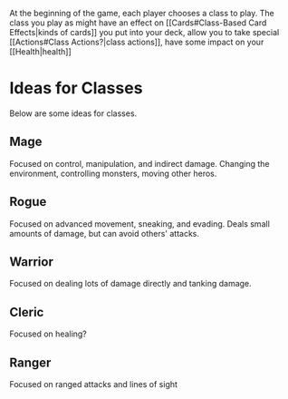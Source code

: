 At the beginning of the game, each player chooses a class to play.
The class you play as might have an effect on [[Cards#Class-Based Card Effects|kinds of cards]] you put into your deck, allow you to take special [[Actions#Class Actions?|class actions]], have some impact on your [[Health|health]]

# Ideas for Classes
Below are some ideas for classes.
## Mage
Focused on control, manipulation, and indirect damage.
Changing the environment, controlling monsters, moving other heros.

## Rogue
Focused on advanced movement, sneaking, and evading.
Deals small amounts of damage, but can avoid others' attacks.

## Warrior
Focused on dealing lots of damage directly and tanking  damage.

## Cleric
Focused on healing?

## Ranger
Focused on ranged attacks and lines of sight